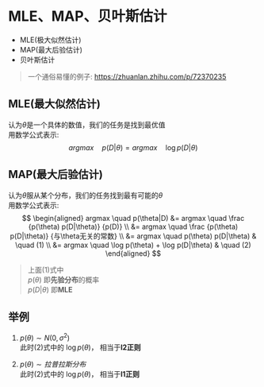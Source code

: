 # MLE、MAP、贝叶斯估计

- MLE(极大似然估计)
- MAP(最大后验估计)
- 贝叶斯估计
> 一个通俗易懂的例子: https://zhuanlan.zhihu.com/p/72370235

## MLE(最大似然估计)
认为$\theta$是一个具体的数值，我们的任务是找到最优值  
用数学公式表示:  
$$
    argmax \quad p(D|\theta) = argmax \quad \log p(D|\theta)
$$

## MAP(最大后验估计)
认为$\theta$服从某个分布，我们的任务找到最有可能的$\theta$  
用数学公式表示:  
$$
\begin{aligned}
    argmax \quad p(\theta|D) &= argmax \quad \frac {p(\theta) p(D|\theta)} {p(D)} \\
    &= argmax \quad \frac {p(\theta) p(D|\theta)} {与\theta无关的常数} \\
    &= argmax \quad p(\theta) p(D|\theta) & \quad (1) \\
    &= argmax \quad \log p(\theta) + \log p(D|\theta) & \quad (2)
\end{aligned}
$$
> 上面(1)式中  
> $p(\theta)$ 即**先验分布**的概率  
> $p(D|\theta)$ 即**MLE**

## 举例
1. $p(\theta) \sim N(0,\sigma^2)$  
此时(2)式中的 $\log p(\theta)$， 相当于**l2正则**

1. $p(\theta) \sim 拉普拉斯分布$  
此时(2)式中的 $\log p(\theta)$， 相当于**l1正则**

